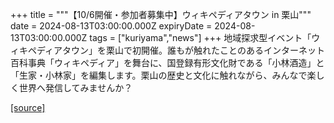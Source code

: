 +++
title = """【10/6開催・参加者募集中】ウィキペディアタウン in 栗山"""
date = 2024-08-13T03:00:00.000Z
expiryDate = 2024-08-13T03:00:00.000Z
tags = ["kuriyama","news"]
+++
地域探求型イベント「ウィキペディアタウン」を栗山で初開催。誰もが触れたことのあるインターネット百科事典「ウィキペディア」を舞台に、国登録有形文化財である「小林酒造」と「生家・小林家」を編集します。栗山の歴史と文化に触れながら、みんなで楽しく世界へ発信してみませんか？

[[source]](https://www.town.kuriyama.hokkaido.jp/soshiki/53/28459.html)
